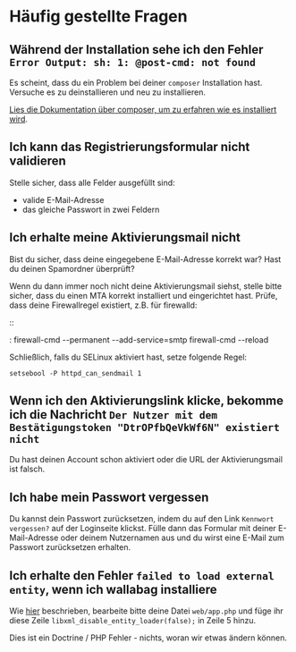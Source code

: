 Häufig gestellte Fragen
=======================

Während der Installation sehe ich den Fehler `Error Output: sh: 1: @post-cmd: not found`
----------------------------------------------------------------------------------------

Es scheint, dass du ein Problem bei deiner `composer` Installation hast.
Versuche es zu deinstallieren und neu zu installieren.

[Lies die Dokumentation über composer, um zu erfahren wie es installiert
wird](https://getcomposer.org/doc/00-intro.md).

Ich kann das Registrierungsformular nicht validieren
----------------------------------------------------

Stelle sicher, dass alle Felder ausgefüllt sind:

-   valide E-Mail-Adresse
-   das gleiche Passwort in zwei Feldern

Ich erhalte meine Aktivierungsmail nicht
----------------------------------------

Bist du sicher, dass deine eingegebene E-Mail-Adresse korrekt war? Hast
du deinen Spamordner überprüft?

Wenn du dann immer noch nicht deine Aktivierungsmail siehst, stelle
bitte sicher, dass du einen MTA korrekt installiert und eingerichtet
hast. Prüfe, dass deine Firewallregel existiert, z.B. für firewalld:

::

:   firewall-cmd --permanent --add-service=smtp firewall-cmd --reload

Schließlich, falls du SELinux aktiviert hast, setze folgende Regel:

`setsebool -P httpd_can_sendmail 1`

Wenn ich den Aktivierungslink klicke, bekomme ich die Nachricht `Der Nutzer mit dem Bestätigungstoken "DtrOPfbQeVkWf6N" existiert nicht`
----------------------------------------------------------------------------------------------------------------------------------------

Du hast deinen Account schon aktiviert oder die URL der Aktivierungsmail
ist falsch.

Ich habe mein Passwort vergessen
--------------------------------

Du kannst dein Passwort zurücksetzen, indem du auf den Link
`Kennwort vergessen?` auf der Loginseite klickst. Fülle dann das
Formular mit deiner E-Mail-Adresse oder deinem Nutzernamen aus und du
wirst eine E-Mail zum Passwort zurücksetzen erhalten.

Ich erhalte den Fehler `failed to load external entity`, wenn ich wallabag installiere
--------------------------------------------------------------------------------------

Wie [hier](https://github.com/wallabag/wallabag/issues/2529)
beschrieben, bearbeite bitte deine Datei `web/app.php` und füge ihr
diese Zeile `libxml_disable_entity_loader(false);` in Zeile 5 hinzu.

Dies ist ein Doctrine / PHP Fehler - nichts, woran wir etwas ändern
können.
